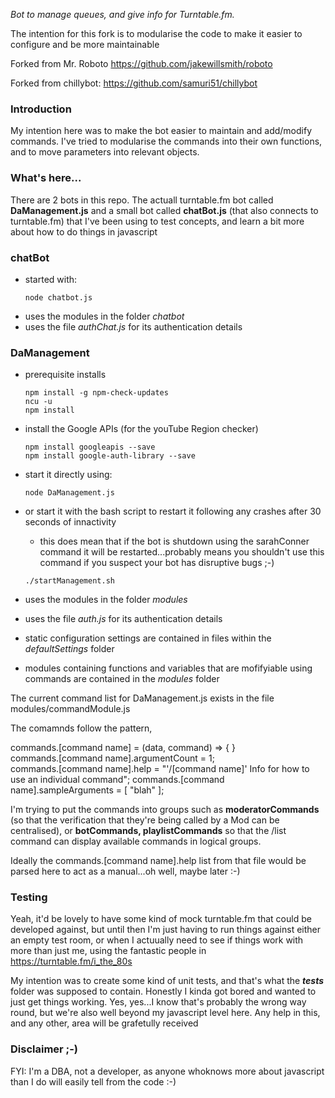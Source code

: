 *Bot to manage queues, and give info for Turntable.fm.*

The intention for this fork is to modularise the code to make it easier to configure and be more maintainable

Forked from Mr. Roboto https://github.com/jakewillsmith/roboto

Forked from chillybot: https://github.com/samuri51/chillybot

### Introduction
My intention here was to make the bot easier to maintain and add/modify commands. I've tried to modularise the commands into their own functions, and to move parameters into relevant objects.

### What's here...
There are 2 bots in this repo. The actuall turntable.fm bot called <strong>DaManagement.js</strong> and a small bot called <strong>chatBot.js</strong> (that also connects to turntable.fm) that I've been using to test concepts, and learn a bit more about how to do things in javascript

### chatBot
* started with:
  ```
  node chatbot.js
  ```
* uses the modules in the folder *chatbot*
* uses the file *authChat.js* for its authentication details

### DaManagement
* prerequisite installs
  ```
  npm install -g npm-check-updates
  ncu -u
  npm install
  ```
  
* install the Google APIs (for the youTube Region checker)
  ```
  npm install googleapis --save
  npm install google-auth-library --save
  ```
* start it directly using:
  ```
  node DaManagement.js
  ```
* or start it with the bash script to restart it following any crashes after 30 seconds of innactivity
  * this does mean that if the bot is shutdown using the sarahConner command it will be restarted...probably means you shouldn't use this command if you suspect your bot has disruptive bugs ;-)
  ```
  ./startManagement.sh
  ```
* uses the modules in the folder *modules*
* uses the file *auth.js* for its authentication details
* static configuration settings are contained in files within the *defaultSettings* folder
* modules containing functions and variables that are mofifyiable using commands are contained in the *modules* folder

The current command list for DaManagement.js exists in the file modules/commandModule.js

The comamnds follow the pattern,

commands.[command name] = (data, command) => {  }  
commands.[command name].argumentCount = 1;  
commands.[command name].help = "'/[command name]' Info for how to use an individual command";
commands.[command name].sampleArguments = [ "blah" ];


I'm trying to put the commands into groups such as <strong>moderatorCommands</strong> (so that the verification that they're being called by a Mod can be centralised), or <strong>botCommands, playlistCommands</strong> so that the /list command can display available commands in logical groups.

Ideally the commands.[command name].help list from that file would be parsed here to act as a manual...oh well, maybe later :-)

### Testing
Yeah, it'd be lovely to have some kind of mock turntable.fm that could be developed against, but until then I'm just having to run things against either an empty test room, or when I actuually need to see if things work with more than just me, using the fantastic people in https://turntable.fm/i_the_80s

My intention was to create some kind of unit tests, and that's what the <strong>*tests*</strong> folder was supposed to contain. Honestly I kinda got bored and wanted to just get things working. Yes, yes...I know that's probably the wrong way round, but we're also well beyond my javascript level here. Any help in this, and any other, area will be grafetully received

### Disclaimer ;-)

FYI: I'm a DBA, not a developer, as anyone whoknows more about javascript than I do will easily tell from the code :-)
